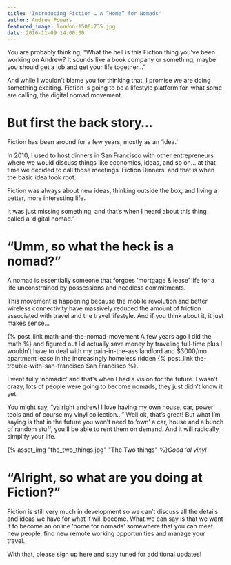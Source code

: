 ```yaml
---
title: 'Introducing Fiction … A “Home” for Nomads'
author: Andrew Powers
featured_image: london-1500x735.jpg
date: 2016-11-09 14:00:00
---
```


You are probably thinking, “What the hell is this Fiction thing you’ve been working on Andrew? It sounds like a book company or something; <!-- more --> maybe you should get a job and get your life together…”

And while I wouldn’t blame you for thinking that, I promise we are doing something exciting.  Fiction is going to be a lifestyle platform for, what some are calling, the digital nomad movement.

# But first the back story…

Fiction has been around for a few years, mostly as an ‘idea.’

In 2010, I used to host dinners in San Francisco with other entrepreneurs where we would discuss things like economics, ideas, and so on… at that time we decided to call those meetings ‘Fiction Dinners’  and that is when the basic idea took root.

Fiction was always about new ideas, thinking outside the box, and living a better, more interesting life.

It was just missing something, and that’s  when I heard about this thing called a ‘digital nomad.’

# “Umm, so what the heck is a nomad?”

A nomad is essentially someone that forgoes ‘mortgage & lease’ life for a life unconstrained by possessions and needless commitments.

This movement is happening because the mobile revolution and better wireless connectivity have massively reduced the amount of friction associated with travel and the travel lifestyle. And if you think about it, it just makes sense…

{% post_link math-and-the-nomad-movement A few years ago I did the math %} and figured out I’d actually save money by traveling full-time plus I wouldn’t have to deal with my pain-in-the-ass landlord and $3000/mo apartment lease in the increasingly homeless ridden {% post_link the-trouble-with-san-francisco San Francisco %}.

I went fully ‘nomadic’ and that’s when I had a vision for the future.  I wasn’t crazy, lots of people were going to become nomads, they just didn’t know it yet.

You might say, “ya right andrew! I love having my own house, car, power tools and of course my vinyl collection…” Well ok, that’s great! But what I’m saying is that in the future you won’t need to ‘own’ a car, house and a bunch of random stuff, you’ll be able to rent them on demand. And it will radically simplify your life.

<p>{% asset_img "the_two_things.jpg" "The Two things" %}<em>Good ‘ol vinyl</em></p>

# “Alright, so what are you doing at Fiction?”

Fiction is still very much in development so we can’t discuss all the details and ideas we have for what it will become. What we can say is that we want it to become an online ‘home for nomads’ somewhere that you can meet new people, find new remote working opportunities and manage your travel.

With that, please sign up here and stay tuned for additional updates!
